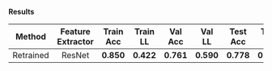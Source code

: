 **Results**
  
| Method             |   Feature Extractor  | Train Acc | Train LL  |  Val Acc  |   Val LL  |  Test Acc |  Test LL  |   Cmp LL   |
| :----------------: | :------------------: | :-------: | :-------: | :-------: | :-------: | :-------: | :-------: | :--------: |
| Retrained          | ResNet               | **0.850** | **0.422** | **0.761** | **0.590** | **0.778** | **0.583** |     -      |
